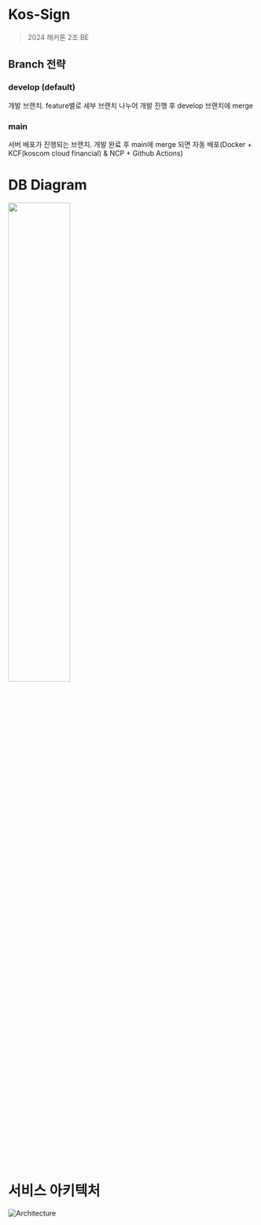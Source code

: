 # Kos-Sign
> 2024 해커톤 2조 BE

## Branch 전략
### develop (default)
개발 브랜치. feature별로 세부 브랜치 나누어 개발 진행 후 develop 브랜치에 merge
### main
서버 배포가 진행되는 브랜치. 개발 완료 후 main에 merge 되면 자동 배포(Docker + KCF(koscom cloud financial) & NCP + Github Actions)

# DB Diagram
<img src = "https://github.com/2024-koscom-hackathon/team2-be/assets/54874529/061464e1-ba0d-4e67-ac92-86f1344d5eb9" width="50%">

# 서비스 아키텍처
![Architecture](https://github.com/2024-koscom-hackathon/team2-be/assets/54874529/ed1d632b-49b5-436c-ab6e-01052874b070)
